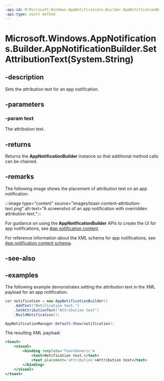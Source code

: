 ```yaml
---
-api-id: M:Microsoft.Windows.AppNotifications.Builder.AppNotificationBuilder.SetAttributionText(System.String)
-api-type: winrt method
---
```


# Microsoft.Windows.AppNotifications.Builder.AppNotificationBuilder.SetAttributionText(System.String)

<!--
public Microsoft.Windows.AppNotifications.Builder.AppNotificationBuilder SetAttributionText (string text);
-->


## -description

Sets the attribution text for an app notification.

## -parameters

### -param text

The attribution text.

## -returns

Returns the **AppNotificationBuilder** instance so that additional method calls can be chained.

## -remarks

The following image shows the placement of attribution text on an app notification.

:::image type="content" source="images/toast-content-attribution-text.png" alt-text="A screenshot of an app notification with overridden attribution text.":::

For guidance on using the **AppNotificationBuilder** APIs to create the UI for app notifications, see [App notification content](/windows/apps/design/shell/tiles-and-notifications/adaptive-interactive-toasts).

For reference information about the XML schema for app notifications, see [App notification content schema](/windows/apps/design/shell/tiles-and-notifications/toast-schema).

## -see-also

## -examples

The following example demonstrates setting the attribution text in the XML payload for an app notification.

```csharp
var notification = new AppNotificationBuilder()
    .AddText("Notification text.")
    .SetAttributionText("Attribution text")
    .BuildNotification();

AppNotificationManager.Default.Show(notification);
```

The resulting XML payload:

```xml
<toast>
    <visual>
        <binding template='ToastGeneric'>
            <text>Notification text.</text>
            <text placement='attribution'>Attribution text</text>
        </binding>
    </visual>
</toast>
```



